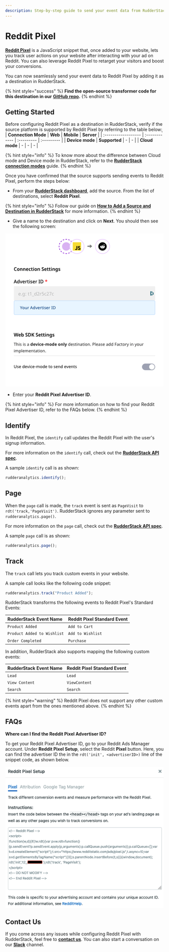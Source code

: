 ```yaml
---
description: Step-by-step guide to send your event data from RudderStack to Reddit Pixel.
---
```


# Reddit Pixel

[**Reddit Pixel**](https://ads.reddit.com/) is a JavaScript snippet that, once added to your website, lets you track user actions on your website after interacting with your ad on Reddit. You can also leverage Reddit Pixel to retarget your visitors and boost your conversions.

You can now seamlessly send your event data to Reddit Pixel by adding it as a destination in RudderStack.

{% hint style="success" %}
**Find the open-source transformer code for this destination in our** [**GitHub repo**](https://github.com/rudderlabs/rudder-sdk-js/tree/production-staging/integrations)**.**
{% endhint %}

## Getting Started

Before configuring Reddit Pixel as a destination in RudderStack, verify if the source platform is supported by Reddit Pixel by referring to the table below:
̦
| **Connection Mode** | **Web** | **Mobile** | **Server** |
| :------------------ | :------------ | :--------- | :--------- |
| **Device mode** | **Supported** | - | - |
| **Cloud mode** | - | - | - |

{% hint style="info" %}
To know more about the difference between Cloud mode and Device mode in RudderStack, refer to the [**RudderStack connection modes**](https://docs.rudderstack.com/get-started/rudderstack-connection-modes) guide.
{% endhint %}

Once you have confirmed that the source supports sending events to Reddit Pixel, perform the steps below:

- From your [**RudderStack dashboard**](https://app.rudderstack.com/), add the source. From the list of destinations, select **Reddit Pixel**.

{% hint style="info" %}
Follow our guide on [**How to Add a Source and Destination in RudderStack**](https://docs.rudderstack.com/how-to-guides/adding-source-and-destination-rudderstack) for more information.
{% endhint %}

- Give a name to the destination and click on **Next**. You should then see the following screen:

![](../../.gitbook/assets/RedditPixel-1.png)

- Enter your **Reddit Pixel Advertiser ID**.

{% hint style="info" %}
For more information on how to find your Reddit Pixel Advertiser ID, refer to the FAQs below.
{% endhint %}

## Identify

In Reddit Pixel, the `identify` call updates the Reddit Pixel with the user's signup information.

For more information on the `identify` call, check out the [**RudderStack API spec**](https://docs.rudderstack.com/rudderstack-api/rudderstack-spec/identify).

A sample `identify` call is as shown:

```javascript
rudderanalytics.identify();
```

## Page

When the `page` call is made, the `track` event is sent as `PageVisit` to `rdt('track,'PageVisit')`. RudderStack ignores any parameter sent to `rudderanalytics.page()`.

For more information on the `page` call, check out the [**RudderStack API spec**](https://docs.rudderstack.com/rudderstack-api/rudderstack-spec/page).

A sample `page` call is as shown:

```javascript
rudderanalytics.page();
```

## Track

The `track` call lets you track custom events in your website.

A sample call looks like the following code snippet:

```javascript
rudderanalytics.track("Product Added");
```

RudderStack transforms the following events to Reddit Pixel's Standard Events:

| **RudderStack Event Name**      | **Reddit Pixel Standard Event** |
| :-------------------------- | :-------------------------- |
| `Product Added`             | `Add to Cart`               |
| `Product Added to Wishlist` | `Add to Wishlist`           |
| `Order Completed`           | `Purchase`                  |


In addition, RudderStack also supports mapping the following custom events:

| **RudderStack Event Name** | **Reddit Pixel Standard Event** |
| :--------------------- | :-------------------------- |
| `Lead`                 | `Lead`                      |
| `View Content`         | `ViewContent`               |
| `Search`               | `Search`                    |

{% hint style="warning" %}
Reddit Pixel does not support any other custom events apart from the ones mentioned above.
{% endhint %}

## FAQs

**Where can I find the Reddit Pixel Advertiser ID?**

To get your Reddit Pixel Advertiser ID, go to your Reddit Ads Manager account. Under **Reddit Pixel Setup**, select the Reddit **Pixel** button. Here, you can find the advertiser ID the in the `rdt('init', <advertiserID>)` line of the snippet code, as shown below.

![](../../.gitbook/assets/RedditPixel-2.png)

## Contact Us

If you come across any issues while configuring Reddit Pixel with RudderStack, feel free to [**contact us**](mailto:%20docs@rudderstack.com). You can also start a conversation on our [**Slack**](https://resources.rudderstack.com/join-rudderstack-slack) channel.
